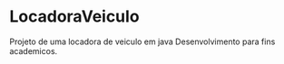 # LocadoraVeiculo

Projeto de uma locadora de veiculo em java
Desenvolvimento para fins academicos.
